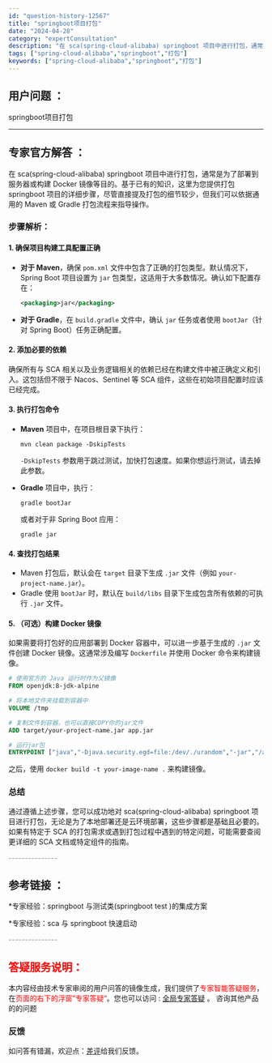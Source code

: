 ```yaml
---
id: "question-history-12567"
title: "springboot项目打包"
date: "2024-04-28"
category: "expertConsultation"
description: "在 sca(spring-cloud-alibaba) springboot 项目中进行打包，通常是为了部署到服务器或构建 Docker 镜像等目的。基于已有的知识，这里为您提供打包 springboot 项目的详细步骤，尽管直接提及打包的细节较少，但我们可以依据通用的 Maven 或 Gradle"
tags: ["spring-cloud-alibaba","springboot","打包"]
keywords: ["spring-cloud-alibaba","springboot","打包"]
---
```


## 用户问题 ： 
 springboot项目打包  

---------------
## 专家官方解答 ：

在 sca(spring-cloud-alibaba) springboot 项目中进行打包，通常是为了部署到服务器或构建 Docker 镜像等目的。基于已有的知识，这里为您提供打包 springboot 项目的详细步骤，尽管直接提及打包的细节较少，但我们可以依据通用的 Maven 或 Gradle 打包流程来指导操作。

### 步骤解析：

#### 1. 确保项目构建工具配置正确

- **对于 Maven**，确保 `pom.xml` 文件中包含了正确的打包类型。默认情况下，Spring Boot 项目设置为 `jar` 包类型，这适用于大多数情况。确认如下配置存在：
  
  ```xml
  <packaging>jar</packaging>
  ```
  
- **对于 Gradle**，在 `build.gradle` 文件中，确认 `jar` 任务或者使用 `bootJar`（针对 Spring Boot）任务正确配置。

#### 2. 添加必要的依赖

确保所有与 SCA 相关以及业务逻辑相关的依赖已经在构建文件中被正确定义和引入。这包括但不限于 Nacos、Sentinel 等 SCA 组件，这些在初始项目配置时应该已经完成。

#### 3. 执行打包命令

- **Maven** 项目中，在项目根目录下执行：
  
  ```shell
  mvn clean package -DskipTests
  ```
  
  `-DskipTests` 参数用于跳过测试，加快打包速度。如果你想运行测试，请去掉此参数。
  
- **Gradle** 项目中，执行：
  
  ```shell
  gradle bootJar
  ```
  
  或者对于非 Spring Boot 应用：
  
  ```shell
  gradle jar
  ```

#### 4. 查找打包结果

- Maven 打包后，默认会在 `target` 目录下生成 `.jar` 文件（例如 `your-project-name.jar`）。
- Gradle 使用 `bootJar` 时，默认在 `build/libs` 目录下生成包含所有依赖的可执行 `.jar` 文件。

#### 5. （可选）构建 Docker 镜像

如果需要将打包好的应用部署到 Docker 容器中，可以进一步基于生成的 `.jar` 文件创建 Docker 镜像。这通常涉及编写 `Dockerfile` 并使用 Docker 命令来构建镜像。

```Dockerfile
# 使用官方的 Java 运行时作为父镜像
FROM openjdk:8-jdk-alpine

# 将本地文件夹挂载到容器中
VOLUME /tmp

# 复制文件到容器，也可以直接COPY你的jar文件
ADD target/your-project-name.jar app.jar

# 运行jar包
ENTRYPOINT ["java","-Djava.security.egd=file:/dev/./urandom","-jar","/app.jar"]
```

之后，使用 `docker build -t your-image-name .` 来构建镜像。

### 总结

通过遵循上述步骤，您可以成功地对 sca(spring-cloud-alibaba) springboot 项目进行打包，无论是为了本地部署还是云环境部署，这些步骤都是基础且必要的。如果有特定于 SCA 的打包需求或遇到打包过程中遇到的特定问题，可能需要查阅更详细的 SCA 文档或特定组件的指南。


<font color="#949494">---------------</font> 


## 参考链接 ：

*专家经验：springboot 与测试类(springboot test )的集成方案 
 
 *专家经验：sca 与 springboot 快速启动 


 <font color="#949494">---------------</font> 
 


## <font color="#FF0000">答疑服务说明：</font> 

本内容经由技术专家审阅的用户问答的镜像生成，我们提供了<font color="#FF0000">专家智能答疑服务</font>，在<font color="#FF0000">页面的右下的浮窗”专家答疑“</font>。您也可以访问 : [全局专家答疑](https://answer.opensource.alibaba.com/docs/intro) 。 咨询其他产品的的问题

### 反馈
如问答有错漏，欢迎点：[差评](https://ai.nacos.io/user/feedbackByEnhancerGradePOJOID?enhancerGradePOJOId=12660)给我们反馈。
